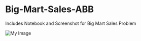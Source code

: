 # Big-Mart-Sales-ABB

Includes Notebook and Screenshot for Big Mart Sales Problem

![My Image](leaderboard.png)
